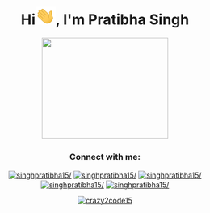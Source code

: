 
<h1 align="center">Hi<img src="https://raw.githubusercontent.com/ABSphreak/ABSphreak/master/gifs/Hi.gif" width="40" height="35" />, I'm Pratibha Singh</h1>

<p align="center">
<img src="https://cdn.dribbble.com/users/542979/screenshots/3000076/sarah-working-on-computer.gif" width="250" height="200" />
</p>

<h3 align="center">Connect with me:</h3>

<p align="center">
<a href="singhpratibha433@gmail.com" target="blank"><img align="center" src="https://news.wirefly.com/sites/phonedog.com/files/styles/blog_entry/public/blog/main_image/2020/10/gmail-new-icon-2.jpg?itok=McR8B1ny" alt="singhpratibha15/" height="30" width="40" /></a>
<a href="https://github.com/Crazy2code15" target="blank"><img align="center" src="https://cdn4.iconfinder.com/data/icons/iconsimple-logotypes/512/github-512.png" alt="singhpratibha15/" height="30" width="40" /></a>
<a href="https://www.linkedin.com/in/singhpratibha15/" target="blank"><img align="center" src="https://upload.wikimedia.org/wikipedia/commons/thumb/e/e9/Linkedin_icon.svg/1024px-Linkedin_icon.svg.png" alt="singhpratibha15/" height="30" width="40" /></a>
<a href="https://www.kaggle.com/crazy2code15" target="blank"><img align="center" src="https://cdn3.iconfinder.com/data/icons/logos-and-brands-adobe/512/189_Kaggle-512.png" alt="singhpratibha15/" height="30" width="40" /></a>
<a href="https://medium.com/@singhpratibha433" target="blank"><img align="center" src="https://cdn.onlinewebfonts.com/svg/img_256332.png" alt="singhpratibha15/" height="30" width="40" /></a>
</p>
<p align="center"><a href="https://twitter.com/crazy2code15" target="blank"><img src="https://img.shields.io/twitter/follow/crazy2code15?logo=twitter&style=for-the-badge" alt="crazy2code15" /></a></p>
